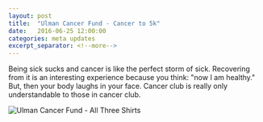 ```yaml
---
layout: post
title:  "Ulman Cancer Fund - Cancer to 5k"
date:   2016-06-25 12:00:00
categories: meta updates
excerpt_separator: <!--more-->
---
```

Being sick sucks and cancer is like the perfect storm of sick. Recovering from
it is an interesting experience because you think: "now I am healthy." But,
then your body laughs in your face. Cancer club is really only understandable
to those in cancer club.


![Ulman Cancer Fund - All Three Shirts](https://www.dropbox.com/s/rptwk2tkfm54vk1/ulman_coach_survivor_sherpa.jpg?dl=0)
